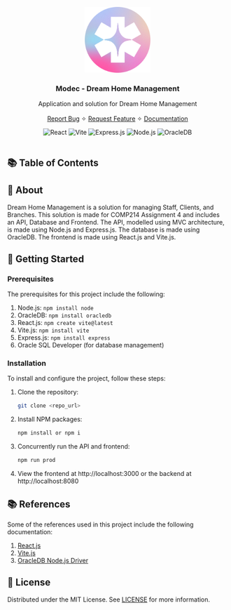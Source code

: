<br />
<div align="center">
  <a href="/url">
    <img src="./public/Logo.png" alt="Logo" height="150">
  </a>

  <h3 align="center">Modec - Dream Home Management</h3>

  <p>
    Application and solution for Dream Home Management
    <br />
    <br />
    <a href="https://github.com/Hi-kue/Modec/issues">Report Bug</a>
    ✧
    <a href="https://github.com/Hi-kue/Modec/issues">Request Feature</a>
    ✧
    <a href="/url">Documentation</a>
  </p>
</div>
<div align="center">
  <img src="https://img.shields.io/badge/react-%2320232a.svg?style=for-the-badge&logo=react&logoColor=%2361DAFB" alt="React">
  <img src="https://img.shields.io/badge/vite-%23646CFF.svg?style=for-the-badge&logo=vite&logoColor=white" alt="Vite">
  <img src="https://img.shields.io/badge/express.js-%23404d59.svg?style=for-the-badge&logo=express&logoColor=%2361DAFB" alt="Express.js">
  <img src="https://img.shields.io/badge/node.js-6DA55F?style=for-the-badge&logo=node.js&logoColor=white" alt="Node.js">
  <img src="https://img.shields.io/badge/oracle%20db-FF0000?style=for-the-badge&logo=oracle&logoColor=white" alt="OracleDB">
</div>
<br />

## 📚 Table of Contents

## 📝 About

Dream Home Management is a solution for managing Staff, Clients, and Branches. This solution is made for COMP214 Assignment 4 and includes an API, Database and Frontend. The API, modelled using MVC architecture, is made using Node.js and Express.js. The database is made using OracleDB. The frontend is made using React.js and Vite.js.

## 🚀 Getting Started

### Prerequisites

The prerequisites for this project include the following:
1. Node.js: `npm install node`
2. OracleDB: `npm install oracledb`
3. React.js: `npm create vite@latest`
4. Vite.js: `npm install vite`
5. Express.js: `npm install express`
7. Oracle SQL Developer (for database management)

### Installation

To install and configure the project, follow these steps:
1. Clone the repository:
   ```sh
   git clone <repo_url>
   ```
2. Install NPM packages:
   ```sh
   npm install or npm i
   ```
3. Concurrently run the API and frontend:
   ```sh
   npm run prod
   ```
4. View the frontend at http://localhost:3000 or the backend at http://localhost:8080

## 📚 References

Some of the references used in this project include the following documentation:
1. [React.js](https://reactjs.org/docs/getting-started.html)
2. [Vite.js](https://vitejs.dev/guide/)
3. [OracleDB Node.js Driver](https://node-oracledb.readthedocs.io/en/latest/)

## 📝 License
Distributed under the MIT License. See [LICENSE](LICENSE) for more information.

